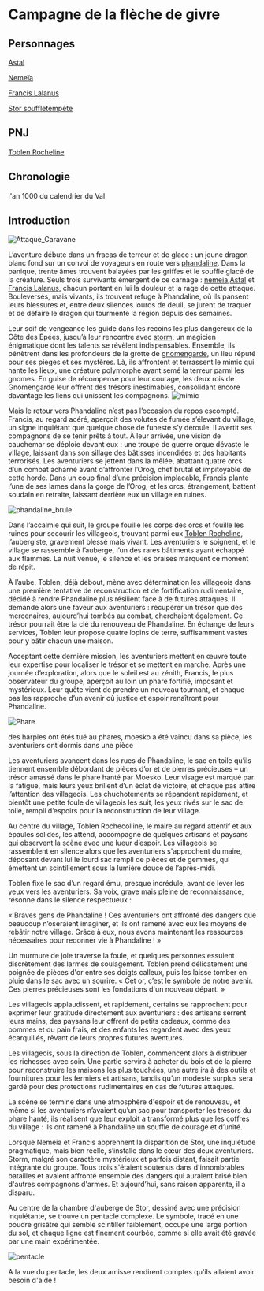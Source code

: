 # Campagne de la flèche de givre


## Personnages

[Astal](../../personnages/Astal.md)

[Nemeïa](../../personnages/nemeia.md)

[Francis Lalanus](../../personnages/francis_lalanus.md)

[Stor souffletempête](../../personnages/francis_lalanus.md)

## PNJ

[Toblen Rocheline](../../pnj/toblen_rocheline.md)

## Chronologie

l'an 1000 du calendrier du Val

## Introduction  

![Attaque_Caravane](../../../ressources/cryovain_caravane.png)

L’aventure débute dans un fracas de terreur et de glace : un jeune dragon blanc fond sur un convoi de voyageurs en route vers [phandaline](../../../atlas/faerun/regions/cotedesepees/cites/phandaline.md). Dans la panique, trente âmes trouvent balayées par les griffes et le souffle glacé de la créature. Seuls trois survivants émergent de ce carnage : [nemeia](../../personnages/nemeia.md),[Astal](../../personnages/Astal.md) et [Francis Lalanus](../../personnages/francis_lalanus.md), chacun portant en lui la douleur et la rage de cette attaque. Bouleversés, mais vivants, ils trouvent refuge à Phandaline, où ils pansent leurs blessures et, entre deux silences lourds de deuil, se jurent de traquer et de défaire le dragon qui tourmente la région depuis des semaines.

Leur soif de vengeance les guide dans les recoins les plus dangereux de la Côte des Épées, jusqu’à leur rencontre avec [storm](../../personnages/storm.md), un magicien énigmatique dont les talents se révèlent indispensables. Ensemble, ils pénètrent dans les profondeurs de la grotte de [gnomengarde](../../../atlas/faerun/regions/cotedesepees/lieux/gnomengarde.md), un lieu réputé pour ses pièges et ses mystères. Là, ils affrontent et terrassent le mimic qui hante les lieux, une créature polymorphe ayant semé la terreur parmi les gnomes. En guise de récompense pour leur courage, les deux rois de Gnomengarde leur offrent des trésors inestimables, consolidant encore davantage les liens qui unissent les compagnons.
![mimic](../../../ressources/Mimic.png)


Mais le retour vers Phandaline n’est pas l’occasion du repos escompté. Francis, au regard acéré, aperçoit des volutes de fumée s’élevant du village, un signe inquiétant que quelque chose de funeste s’y déroule. Il avertit ses compagnons de se tenir prêts à tout. À leur arrivée, une vision de cauchemar se déploie devant eux : une troupe de guerre orque dévaste le village, laissant dans son sillage des bâtisses incendiées et des habitants terrorisés. Les aventuriers se jettent dans la mêlée, abattant quatre orcs d’un combat acharné avant d’affronter l’Orog, chef brutal et impitoyable de cette horde. Dans un coup final d’une précision implacable, Francis plante l’une de ses lames dans la gorge de l’Orog, et les orcs, étrangement, battent soudain en retraite, laissant derrière eux un village en ruines.

![phandaline_brule](../../../ressources/phandaline_brule.png)


Dans l’accalmie qui suit, le groupe fouille les corps des orcs et fouille les ruines pour secourir les villageois, trouvant parmi eux [Toblen Rocheline](../../pnj/toblen_rocheline.md), l’aubergiste, gravement blessé mais vivant. Les aventuriers le soignent, et le village se rassemble à l’auberge, l’un des rares bâtiments ayant échappé aux flammes. La nuit venue, le silence et les braises marquent ce moment de répit.

À l’aube, Toblen, déjà debout, mène avec détermination les villageois dans une première tentative de reconstruction et de fortification rudimentaire, décidé à rendre Phandaline plus résilient face à de futures attaques. Il demande alors une faveur aux aventuriers : récupérer un trésor que des mercenaires, aujourd’hui tombés au combat, cherchaient également. Ce trésor pourrait être la clé du renouveau de Phandaline. En échange de leurs services, Toblen leur propose quatre lopins de terre, suffisamment vastes pour y bâtir chacun une maison.

Acceptant cette dernière mission, les aventuriers mettent en œuvre toute leur expertise pour localiser le trésor et se mettent en marche. Après une journée d’exploration, alors que le soleil est au zénith, Francis, le plus observateur du groupe, aperçoit au loin un phare fortifié, imposant et mystérieux. Leur quête vient de prendre un nouveau tournant, et chaque pas les rapproche d’un avenir où justice et espoir renaîtront pour Phandaline.


![Phare](../../../ressources/lighthouse.png)

des harpies ont étés tué au phares, moesko a été vaincu dans sa pièce, les aventuriers ont dormis dans une pièce 


Les aventuriers avancent dans les rues de Phandaline, le sac en toile qu’ils tiennent ensemble débordant de pièces d’or et de pierres précieuses – un trésor amassé dans le phare hanté par Moesko. Leur visage est marqué par la fatigue, mais leurs yeux brillent d’un éclat de victoire, et chaque pas attire l’attention des villageois. Les chuchotements se répandent rapidement, et bientôt une petite foule de villageois les suit, les yeux rivés sur le sac de toile, rempli d’espoirs pour la reconstruction de leur village.

Au centre du village, Toblen Rochecolline, le maire au regard attentif et aux épaules solides, les attend, accompagné de quelques artisans et paysans qui observent la scène avec une lueur d’espoir. Les villageois se rassemblent en silence alors que les aventuriers s'approchent du maire, déposant devant lui le lourd sac rempli de pièces et de gemmes, qui émettent un scintillement sous la lumière douce de l’après-midi.

Toblen fixe le sac d’un regard ému, presque incrédule, avant de lever les yeux vers les aventuriers. Sa voix, grave mais pleine de reconnaissance, résonne dans le silence respectueux :

« Braves gens de Phandaline ! Ces aventuriers ont affronté des dangers que beaucoup n’oseraient imaginer, et ils ont ramené avec eux les moyens de rebâtir notre village. Grâce à eux, nous avons maintenant les ressources nécessaires pour redonner vie à Phandaline ! »

Un murmure de joie traverse la foule, et quelques personnes essuient discrètement des larmes de soulagement. Toblen prend délicatement une poignée de pièces d'or entre ses doigts calleux, puis les laisse tomber en pluie dans le sac avec un sourire. « Cet or, c’est le symbole de notre avenir. Ces pierres précieuses sont les fondations d'un nouveau départ. »

Les villageois applaudissent, et rapidement, certains se rapprochent pour exprimer leur gratitude directement aux aventuriers : des artisans serrent leurs mains, des paysans leur offrent de petits cadeaux, comme des pommes et du pain frais, et des enfants les regardent avec des yeux écarquillés, rêvant de leurs propres futures aventures.

Les villageois, sous la direction de Toblen, commencent alors à distribuer les richesses avec soin. Une partie servira à acheter du bois et de la pierre pour reconstruire les maisons les plus touchées, une autre ira à des outils et fournitures pour les fermiers et artisans, tandis qu’un modeste surplus sera gardé pour des protections rudimentaires en cas de futures attaques.

La scène se termine dans une atmosphère d'espoir et de renouveau, et même si les aventuriers n’avaient qu’un sac pour transporter les trésors du phare hanté, ils réalisent que leur exploit a transformé plus que les coffres du village : ils ont ramené à Phandaline un souffle de courage et d’unité.




Lorsque Nemeia et Francis apprennent la disparition de Stor, une inquiétude pragmatique, mais bien réelle, s’installe dans le cœur des deux aventuriers. Storm, malgré son caractère mystérieux et parfois distant, faisait partie intégrante du groupe. Tous trois s'étaient soutenus dans d'innombrables batailles et avaient affronté ensemble des dangers qui auraient brisé bien d'autres compagnons d'armes. Et aujourd’hui, sans raison apparente, il a disparu.

Au centre de la chambre d'auberge de Stor, dessiné avec une précision inquiétante, se trouve un pentacle complexe. Le symbole, tracé en une poudre grisâtre qui semble scintiller faiblement, occupe une large portion du sol, et chaque ligne est finement courbée, comme si elle avait été gravée par une main expérimentée.

![pentacle](../../../ressources/chambre_store.png)

A la vue du pentacle, les deux amisse rendirent comptes qu'ils allaient avoir besoin d'aide !